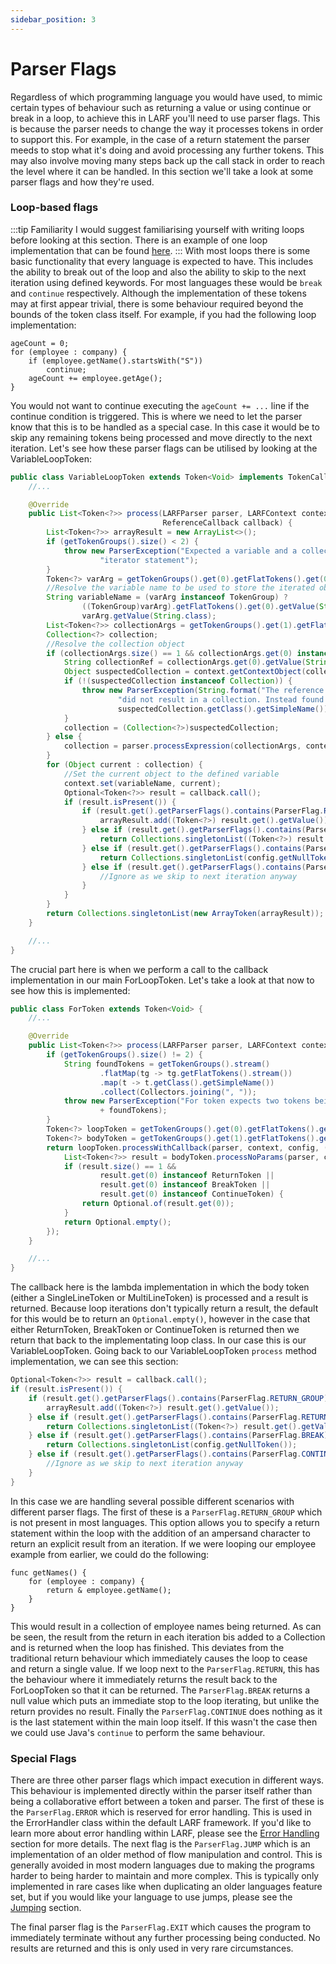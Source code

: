 ```yaml
---
sidebar_position: 3
---
```

# Parser Flags
Regardless of which programming language you would have used, to mimic certain types of behaviour such as 
returning a value or using continue or break in a loop, to achieve this in LARF you'll need to use parser flags. 
This is because the parser needs to change the way it processes tokens in order to support this. For example, 
in the case of a return statement the parser meeds to stop what it's doing and avoid processing any further 
tokens. This may also involve moving many steps back up the call stack in order to reach the level where it 
can be handled. In this section we'll take a look at some parser flags and how they're used.

### Loop-based flags
:::tip Familiarity
I would suggest familiarising yourself with writing loops before looking at this section. There is an example 
of one loop implementation that can be found [here](../tokens/callbacks.md).
:::
With most loops there is some basic functionality that every language is expected to have. This includes the
ability to break out of the loop and also the ability to skip to the next iteration using defined keywords.
For most languages these would be ``break`` and ``continue`` respectively. Although the implementation of these
tokens may at first appear trivial, there is some behaviour required beyond the bounds of the token class itself.
For example, if you had the following loop implementation:
```
ageCount = 0;
for (employee : company) {
    if (employee.getName().startsWith("S"))
        continue;
    ageCount += employee.getAge();
}
```
You would not want to continue executing the ``ageCount += ...`` line if the continue condition is triggered.
This is where we need to let the parser know that this is to be handled as a special case. In this case it would 
be to skip any remaining tokens being processed and move directly to the next iteration. Let's see how these
parser flags can be utilised by looking at the VariableLoopToken:
```java
public class VariableLoopToken extends Token<Void> implements TokenCallback {
    //...

    @Override
    public List<Token<?>> process(LARFParser parser, LARFContext context, LARFConfig config, 
                                  ReferenceCallback callback) {
        List<Token<?>> arrayResult = new ArrayList<>();
        if (getTokenGroups().size() < 2) {
            throw new ParserException("Expected a variable and a collection provided in the for each " + 
                    "iterator statement");
        }
        Token<?> varArg = getTokenGroups().get(0).getFlatTokens().get(0);
        //Resolve the variable name to be used to store the iterated object in context
        String variableName = (varArg instanceof TokenGroup) ?
                ((TokenGroup)varArg).getFlatTokens().get(0).getValue(String.class) :
                varArg.getValue(String.class);
        List<Token<?>> collectionArgs = getTokenGroups().get(1).getFlatTokens();
        Collection<?> collection;
        //Resolve the collection object
        if (collectionArgs.size() == 1 && collectionArgs.get(0) instanceof TokenValue) {
            String collectionRef = collectionArgs.get(0).getValue(String.class);
            Object suspectedCollection = context.getContextObject(collectionRef);
            if (!(suspectedCollection instanceof Collection)) {
                throw new ParserException(String.format("The reference used in the for each loop (%s) " + 
                        "did not result in a collection. Instead found '%s'", collectionRef, 
                        suspectedCollection.getClass().getSimpleName()));
            }
            collection = (Collection<?>)suspectedCollection;
        } else {
            collection = parser.processExpression(collectionArgs, context).getValue(Collection.class);
        }
        for (Object current : collection) {
            //Set the current object to the defined variable
            context.set(variableName, current);
            Optional<Token<?>> result = callback.call();
            if (result.isPresent()) {
                if (result.get().getParserFlags().contains(ParserFlag.RETURN_GROUP)) {
                    arrayResult.add((Token<?>) result.get().getValue());
                } else if (result.get().getParserFlags().contains(ParserFlag.RETURN)) {
                    return Collections.singletonList((Token<?>) result.get().getValue());
                } else if (result.get().getParserFlags().contains(ParserFlag.BREAK)) {
                    return Collections.singletonList(config.getNullToken());
                } else if (result.get().getParserFlags().contains(ParserFlag.CONTINUE)) {
                    //Ignore as we skip to next iteration anyway
                }
            }
        }
        return Collections.singletonList(new ArrayToken(arrayResult));
    }

    //...
}
```
The crucial part here is when we perform a call to the callback implementation in our main ForLoopToken. Let's
take a look at that now to see how this is implemented:
```java
public class ForToken extends Token<Void> {
    //...

    @Override
    public List<Token<?>> process(LARFParser parser, LARFContext context, LARFConfig config) {
        if (getTokenGroups().size() != 2) {
            String foundTokens = getTokenGroups().stream()
                    .flatMap(tg -> tg.getFlatTokens().stream())
                    .map(t -> t.getClass().getSimpleName())
                    .collect(Collectors.joining(", "));
            throw new ParserException("For token expects two tokens being the looping portion and the body. Instead got "
                    + foundTokens);
        }
        Token<?> loopToken = getTokenGroups().get(0).getFlatTokens().get(0);
        Token<?> bodyToken = getTokenGroups().get(1).getFlatTokens().get(0);
        return loopToken.processWithCallback(parser, context, config, () -> {
            List<Token<?>> result = bodyToken.processNoParams(parser, context, config);
            if (result.size() == 1 &&
                    result.get(0) instanceof ReturnToken ||
                    result.get(0) instanceof BreakToken ||
                    result.get(0) instanceof ContinueToken) {
                return Optional.of(result.get(0));
            }
            return Optional.empty();
        });
    }

    //...    
}
```
The callback here is the lambda implementation in which the body token (either a SingleLineToken or MultiLineToken) is
processed and a result is returned. Because loop iterations don't typically return a result, the default for this would
be to return an ``Optional.empty()``, however in the case that either ReturnToken, BreakToken or ContinueToken is 
returned then we return that back to the implementating loop class. In our case this is our VariableLoopToken.
Going back to our VariableLoopToken ``process`` method implementation, we can see this section:
```java
Optional<Token<?>> result = callback.call();
if (result.isPresent()) {
    if (result.get().getParserFlags().contains(ParserFlag.RETURN_GROUP)) {
        arrayResult.add((Token<?>) result.get().getValue());
    } else if (result.get().getParserFlags().contains(ParserFlag.RETURN)) {
        return Collections.singletonList((Token<?>) result.get().getValue());
    } else if (result.get().getParserFlags().contains(ParserFlag.BREAK)) {
        return Collections.singletonList(config.getNullToken());
    } else if (result.get().getParserFlags().contains(ParserFlag.CONTINUE)) {
        //Ignore as we skip to next iteration anyway
    }
}
```
In this case we are handling several possible different scenarios with different parser flags. The first of these is a 
``ParserFlag.RETURN_GROUP`` which is not present in most languages. This option allows you to specify a return statement
within the loop with the addition of an ampersand character to return an explicit result from an iteration. If we were
looping our employee example from earlier, we could do the following:
```
func getNames() {
    for (employee : company) {
        return & employee.getName();
    }
}
```
This would result in a collection of employee names being returned. As can be seen, the result from the return in each
iteration bis added to a Collection and is returned when the loop has finished. This deviates from the traditional return
behaviour which immediately causes the loop to cease and return a single value. If we loop next to the ``ParserFlag.RETURN``,
this has the behaviour where it immediately returns the result back to the ForLoopToken so that it can be returned.
The ``ParserFlag.BREAK`` returns a null value which puts an immediate stop to the loop iterating, but unlike the return
provides no result. Finally the ``ParserFlag.CONTINUE`` does nothing as it is the last statement within the main loop
itself. If this wasn't the case then we could use Java's ``continue`` to perform the same behaviour.

### Special Flags
There are three other parser flags which impact execution in different ways. This behaviour is implemented directly within
the parser itself rather than being a collaborative effort between a token and parser. The first of these is the 
``ParserFlag.ERROR`` which is reserved for error handling. This is used in the ErrorHandler class within the default
LARF framework. If you'd like to learn more about error handling within LARF, please see the [Error Handling](../error-handling.md)
section for more details. The next flag is the ``ParserFlag.JUMP`` which is an implementation of an older method of flow
manipulation and control. This is generally avoided in most modern languages due to making the programs harder to being harder
to maintain and more complex. This is typically only implemented in rare cases like when duplicating an older languages
feature set, but if you would like your language to use jumps, please see the [Jumping](../jumping.md) section.

The final parser flag is the ``ParserFlag.EXIT`` which causes the program to immediately terminate without any further
processing being conducted. No results are returned and this is only used in very rare circumstances.